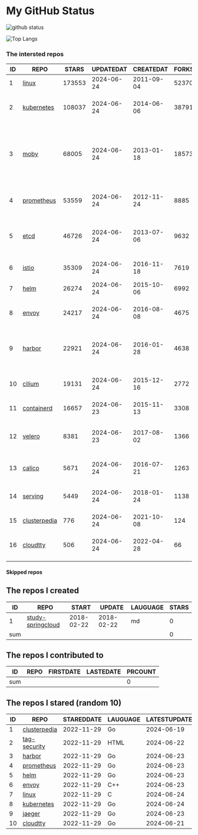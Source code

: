 # My GitHub Status

<img src="https://github-readme-stats-1.yihong0618.vercel.app/api?username=daoqingniu&show_icons=true&&&hide_title=true&count_private=true" alt="github status" />

![Top Langs](https://github-readme-stats-1.yihong0618.vercel.app/api/top-langs/?username=daoqingniu&layout=compact)

<!--START_SECTION:github_repos-->
### The intersted repos
| ID |                              REPO                               | STARS  | UPDATEDAT  | CREATEDAT  | FORKSCOUNT |                                                DESCRIPTIONS                                                |
|----|-----------------------------------------------------------------|--------|------------|------------|------------|------------------------------------------------------------------------------------------------------------|
|  1 | [linux](https://github.com/torvalds/linux)                      | 173553 | 2024-06-24 | 2011-09-04 |      52370 | Linux kernel source tree                                                                                   |
|  2 | [kubernetes](https://github.com/kubernetes/kubernetes)          | 108037 | 2024-06-24 | 2014-06-06 |      38791 | Production-Grade Container Scheduling and Management                                                       |
|  3 | [moby](https://github.com/moby/moby)                            |  68005 | 2024-06-24 | 2013-01-18 |      18573 | The Moby Project - a collaborative project for the container ecosystem to assemble container-based systems |
|  4 | [prometheus](https://github.com/prometheus/prometheus)          |  53559 | 2024-06-24 | 2012-11-24 |       8885 | The Prometheus monitoring system and time series database.                                                 |
|  5 | [etcd](https://github.com/etcd-io/etcd)                         |  46726 | 2024-06-24 | 2013-07-06 |       9632 | Distributed reliable key-value store for the most critical data of a distributed system                    |
|  6 | [istio](https://github.com/istio/istio)                         |  35309 | 2024-06-24 | 2016-11-18 |       7619 | Connect, secure, control, and observe services.                                                            |
|  7 | [helm](https://github.com/helm/helm)                            |  26274 | 2024-06-24 | 2015-10-06 |       6992 | The Kubernetes Package Manager                                                                             |
|  8 | [envoy](https://github.com/envoyproxy/envoy)                    |  24217 | 2024-06-24 | 2016-08-08 |       4675 | Cloud-native high-performance edge/middle/service proxy                                                    |
|  9 | [harbor](https://github.com/goharbor/harbor)                    |  22921 | 2024-06-24 | 2016-01-28 |       4638 | An open source trusted cloud native registry project that stores, signs, and scans content.                |
| 10 | [cilium](https://github.com/cilium/cilium)                      |  19131 | 2024-06-24 | 2015-12-16 |       2772 | eBPF-based Networking, Security, and Observability                                                         |
| 11 | [containerd](https://github.com/containerd/containerd)          |  16657 | 2024-06-23 | 2015-11-13 |       3308 | An open and reliable container runtime                                                                     |
| 12 | [velero](https://github.com/vmware-tanzu/velero)                |   8381 | 2024-06-23 | 2017-08-02 |       1366 | Backup and migrate Kubernetes applications and their persistent volumes                                    |
| 13 | [calico](https://github.com/projectcalico/calico)               |   5671 | 2024-06-24 | 2016-07-21 |       1263 | Cloud native networking and network security                                                               |
| 14 | [serving](https://github.com/knative/serving)                   |   5449 | 2024-06-24 | 2018-01-24 |       1138 | Kubernetes-based, scale-to-zero, request-driven compute                                                    |
| 15 | [clusterpedia](https://github.com/clusterpedia-io/clusterpedia) |    776 | 2024-06-24 | 2021-10-08 |        124 | The Encyclopedia of Kubernetes clusters                                                                    |
| 16 | [cloudtty](https://github.com/cloudtty/cloudtty)                |    506 | 2024-06-24 | 2022-04-28 |         66 | A Friendly Kubernetes CloudShell (Web Terminal) !                                                          |



#### Skipped repos
<!--END_SECTION:github_repos-->

<!--START_SECTION:my_github-->
## The repos I created
| ID  |                                 REPO                                 |   START    |   UPDATE   | LAUGUAGE | STARS |
|-----|----------------------------------------------------------------------|------------|------------|----------|-------|
|   1 | [study-springcloud](https://github.com/daoqingniu/study-springcloud) | 2018-02-22 | 2018-02-22 | md       |     0 |
| sum |                                                                      |            |            |          |     0 |

## The repos I contributed to
| ID  | REPO | FIRSTDATE | LASTEDATE | PRCOUNT |
|-----|------|-----------|-----------|---------|
| sum |      |           |           |       0 |

## The repos I stared (random 10)
| ID |                              REPO                               | STAREDDATE | LAUGUAGE | LATESTUPDATE |
|----|-----------------------------------------------------------------|------------|----------|--------------|
|  1 | [clusterpedia](https://github.com/clusterpedia-io/clusterpedia) | 2022-11-29 | Go       | 2024-06-19   |
|  2 | [tag-security](https://github.com/cncf/tag-security)            | 2022-11-29 | HTML     | 2024-06-22   |
|  3 | [harbor](https://github.com/goharbor/harbor)                    | 2022-11-29 | Go       | 2024-06-23   |
|  4 | [prometheus](https://github.com/prometheus/prometheus)          | 2022-11-29 | Go       | 2024-06-23   |
|  5 | [helm](https://github.com/helm/helm)                            | 2022-11-29 | Go       | 2024-06-23   |
|  6 | [envoy](https://github.com/envoyproxy/envoy)                    | 2022-11-29 | C++      | 2024-06-23   |
|  7 | [linux](https://github.com/torvalds/linux)                      | 2022-11-29 | C        | 2024-06-24   |
|  8 | [kubernetes](https://github.com/kubernetes/kubernetes)          | 2022-11-29 | Go       | 2024-06-24   |
|  9 | [jaeger](https://github.com/jaegertracing/jaeger)               | 2022-11-29 | Go       | 2024-06-23   |
| 10 | [cloudtty](https://github.com/cloudtty/cloudtty)                | 2022-11-29 | Go       | 2024-06-21   |

<!--END_SECTION:my_github-->
